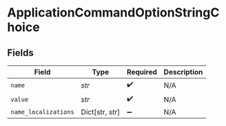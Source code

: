 # ApplicationCommandOptionStringChoice


## Fields

| Field                | Type                 | Required             | Description          |
| -------------------- | -------------------- | -------------------- | -------------------- |
| `name`               | *str*                | :heavy_check_mark:   | N/A                  |
| `value`              | *str*                | :heavy_check_mark:   | N/A                  |
| `name_localizations` | Dict[str, *str*]     | :heavy_minus_sign:   | N/A                  |